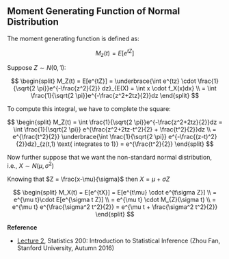 ## Moment Generating Function of Normal Distribution
The moment generating function is defined as:

$$
M_z(t) = E[e^{tZ}]
$$

Suppose $Z \sim N(0,1):$

$$
\begin{split}
M_Z(t) = E[e^{tZ}] = \underbrace{\int e^{tz} \cdot \frac{1}{\sqrt{2 \pi}}e^{-\frac{z^2}{2}} dz}_{E(X) = \int x \cdot f_X(x)dx} \\
= \int \frac{1}{\sqrt{2 \pi}}e^{-\frac{z^2+2tz}{2}}dz
\end{split}
$$

To compute this integral, we have to complete the square:

$$
\begin{split}
M_Z(t) = \int \frac{1}{\sqrt{2 \pi}}e^{-\frac{z^2+2tz}{2}}dz = \int \frac{1}{\sqrt{2 \pi}} e^{\frac{z^2+2tz-t^2}{2} + \frac{t^2}{2}}dz \\
= e^{\frac{t^2}{2}} \underbrace{\int \frac{1}{\sqrt{2 \pi}} e^{-\frac{(z-t)^2}{2}}dz}_{z(t,1) \text{ integrates to 1}} = e^{\frac{t^2}{2}}
\end{split}
$$

Now further suppose that we want the non-standard normal distribution, i.e., $X \sim N(\mu, \sigma^2)$

Knowing that $Z = \frac{x-\mu}{\sigma}$ then $X = \mu + \sigma Z$

$$
\begin{split}
M_X(t) = E[e^{tX}] = E[e^{t\mu} \cdot e^{t\sigma Z}] \\
= e^{\mu t}\cdot E[e^{\sigma t Z}] \\
= e^{\mu t} \cdot M_{Z}(\sigma t) \\
= e^{\mu t} e^{\frac{\sigma^2 t^2}{2}} = e^{\mu t + \frac{\sigma^2 t^2}{2}}
\end{split}
$$


**Reference**
- [Lecture 2](https://web.stanford.edu/class/archive/stats/stats200/stats200.1172/Lecture02.pdf), Statistics 200: Introduction to Statistical Inference (Zhou Fan, Stanford University, Autumn 2016)

